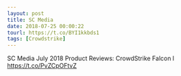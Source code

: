 ```yaml
---
layout: post
title: SC Media
date: 2018-07-25 00:00:22
tourl: https://t.co/BYI1kkbds1
tags: [Crowdstrike]
---
```

SC Media July 2018 Product Reviews: CrowdStrike Falcon l https://t.co/PvZCpOFtvZ